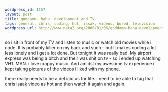 ```yaml
--- 
wordpress_id: 1157
layout: post
title: goddamn. haha. development and TV
tags: general, chris, coding, hot, issak, videos, bored, television
wordpress_url: http://www.nata2.org/2006/01/06/goddamn-haha-development-and-tv/
---
```

so i sit in front of my TV and listen to music or watch old movies while i code. It is probably killer on my back and such - but it makes coding a lot less lonely and i get a lot done. But tonight it was really bad. My airport express was being a bitch and their was shit on tv - so i ended up watching VH1. MAN. i love crappy music. And amidst my awesome tv experience i kept taking pictures of the videos i liked with my phone.

there really needs to be a del.icio.us for life. i need to be able to tag that chris isaak video as hot and then watch it again and again.

